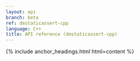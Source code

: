 ```yaml
---
layout: api
branch: beta
ref: dmstaticassert-cpp
language: C++
title: API reference (dmstaticassert-cpp)
---
```

{% include anchor_headings.html html=content %}